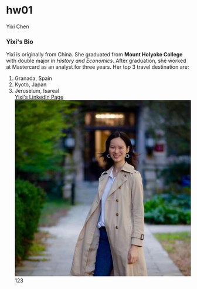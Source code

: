 # hw01 
Yixi Chen

### Yixi's Bio

Yixi is originally from China. She graduated from **Mount Holyoke College** with double major in *History and Economics*. After graduation, she worked at Mastercard as an analyst for three years. Her top 3 travel destination are:
1. Granada, Spain
2. Kyoto, Japan
3. Jeruselum, Isareal  
[Yixi's LinkedIn Page](https://www.linkedin.com/in/yixi-chen-7b42bb63/)
![My photo at UChicago](Photo.jpg)
123